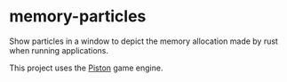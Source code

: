 # memory-particles
Show particles in a window to depict the memory allocation made by rust when running applications.

This project uses the [Piston](https://www.piston.rs/) game engine.
